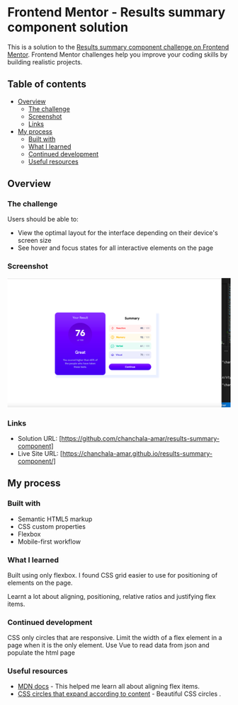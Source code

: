 # Frontend Mentor - Results summary component solution

This is a solution to the [Results summary component challenge on Frontend Mentor](https://www.frontendmentor.io/challenges/results-summary-component-CE_K6s0maV). Frontend Mentor challenges help you improve your coding skills by building realistic projects.

## Table of contents

- [Overview](#overview)
  - [The challenge](#the-challenge)
  - [Screenshot](#screenshot)
  - [Links](#links)
- [My process](#my-process)
  - [Built with](#built-with)
  - [What I learned](#what-i-learned)
  - [Continued development](#continued-development)
  - [Useful resources](#useful-resources)

## Overview

### The challenge

Users should be able to:

- View the optimal layout for the interface depending on their device's screen size
- See hover and focus states for all interactive elements on the page

### Screenshot

![](./assets/images/Screenshot.png)

### Links

- Solution URL: [https://github.com/chanchala-amar/results-summary-component]
- Live Site URL: [https://chanchala-amar.github.io/results-summary-component/]

## My process

### Built with

- Semantic HTML5 markup
- CSS custom properties
- Flexbox
- Mobile-first workflow

### What I learned

Built using only flexbox. I found CSS grid easier to use for positioning of elements on the page.

Learnt a lot about aligning, positioning, relative ratios and justifying flex items.

### Continued development

CSS only circles that are responsive.
Limit the width of a flex element in a page when it is the only element.
Use Vue to read data from json and populate the html page

### Useful resources

- [MDN docs](https://developer.mozilla.org/en-US/docs/Web/CSS/CSS_Flexible_Box_Layout/Aligning_Items_in_a_Flex_Container) - This helped me learn all about aligning flex items.
- [CSS circles that expand according to content](https://jsfiddle.net/36m7796q/2/) - Beautiful CSS circles .
